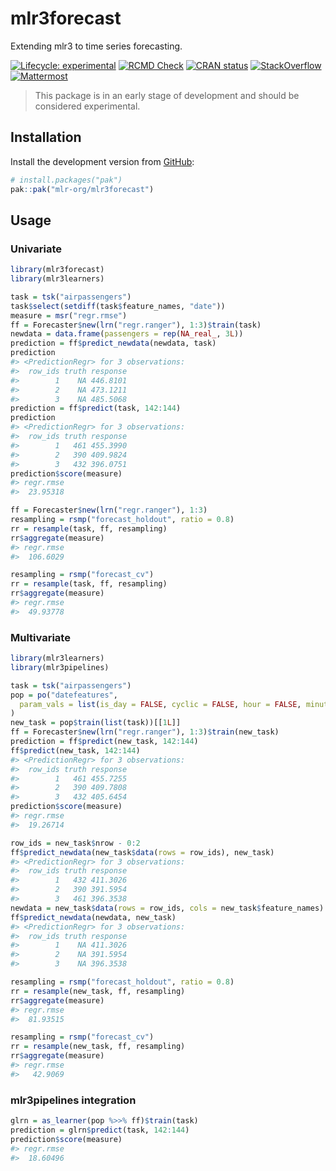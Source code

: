 
# mlr3forecast

Extending mlr3 to time series forecasting.

<!-- badges: start -->

[![Lifecycle:
experimental](https://img.shields.io/badge/lifecycle-experimental-orange.svg)](https://lifecycle.r-lib.org/articles/stages.html#experimental)
[![RCMD
Check](https://github.com/mlr-org/mlr3forecast/actions/workflows/rcmdcheck.yaml/badge.svg)](https://github.com/mlr-org/mlr3forecast/actions/workflows/rcmdcheck.yaml)
[![CRAN
status](https://www.r-pkg.org/badges/version/mlr3forecast)](https://CRAN.R-project.org/package=mlr3forecast)
[![StackOverflow](https://img.shields.io/badge/stackoverflow-mlr3-orange.svg)](https://stackoverflow.com/questions/tagged/mlr3)
[![Mattermost](https://img.shields.io/badge/chat-mattermost-orange.svg)](https://lmmisld-lmu-stats-slds.srv.mwn.de/mlr_invite/)
<!-- badges: end -->

> This package is in an early stage of development and should be
> considered experimental.

## Installation

Install the development version from [GitHub](https://github.com/):

``` r
# install.packages("pak")
pak::pak("mlr-org/mlr3forecast")
```

## Usage

### Univariate

``` r
library(mlr3forecast)
library(mlr3learners)

task = tsk("airpassengers")
task$select(setdiff(task$feature_names, "date"))
measure = msr("regr.rmse")
ff = Forecaster$new(lrn("regr.ranger"), 1:3)$train(task)
newdata = data.frame(passengers = rep(NA_real_, 3L))
prediction = ff$predict_newdata(newdata, task)
prediction
#> <PredictionRegr> for 3 observations:
#>  row_ids truth response
#>        1    NA 446.8101
#>        2    NA 473.1211
#>        3    NA 485.5068
prediction = ff$predict(task, 142:144)
prediction
#> <PredictionRegr> for 3 observations:
#>  row_ids truth response
#>        1   461 455.3990
#>        2   390 409.9824
#>        3   432 396.0751
prediction$score(measure)
#> regr.rmse 
#>  23.95318

ff = Forecaster$new(lrn("regr.ranger"), 1:3)
resampling = rsmp("forecast_holdout", ratio = 0.8)
rr = resample(task, ff, resampling)
rr$aggregate(measure)
#> regr.rmse 
#>  106.6029

resampling = rsmp("forecast_cv")
rr = resample(task, ff, resampling)
rr$aggregate(measure)
#> regr.rmse 
#>  49.93778
```

### Multivariate

``` r
library(mlr3learners)
library(mlr3pipelines)

task = tsk("airpassengers")
pop = po("datefeatures",
  param_vals = list(is_day = FALSE, cyclic = FALSE, hour = FALSE, minute = FALSE, second = FALSE)
)
new_task = pop$train(list(task))[[1L]]
ff = Forecaster$new(lrn("regr.ranger"), 1:3)$train(new_task)
prediction = ff$predict(new_task, 142:144)
ff$predict(new_task, 142:144)
#> <PredictionRegr> for 3 observations:
#>  row_ids truth response
#>        1   461 455.7255
#>        2   390 409.7808
#>        3   432 405.6454
prediction$score(measure)
#> regr.rmse 
#>  19.26714

row_ids = new_task$nrow - 0:2
ff$predict_newdata(new_task$data(rows = row_ids), new_task)
#> <PredictionRegr> for 3 observations:
#>  row_ids truth response
#>        1   432 411.3026
#>        2   390 391.5954
#>        3   461 396.3538
newdata = new_task$data(rows = row_ids, cols = new_task$feature_names)
ff$predict_newdata(newdata, new_task)
#> <PredictionRegr> for 3 observations:
#>  row_ids truth response
#>        1    NA 411.3026
#>        2    NA 391.5954
#>        3    NA 396.3538

resampling = rsmp("forecast_holdout", ratio = 0.8)
rr = resample(new_task, ff, resampling)
rr$aggregate(measure)
#> regr.rmse 
#>  81.93515

resampling = rsmp("forecast_cv")
rr = resample(new_task, ff, resampling)
rr$aggregate(measure)
#> regr.rmse 
#>   42.9069
```

### mlr3pipelines integration

``` r
glrn = as_learner(pop %>>% ff)$train(task)
prediction = glrn$predict(task, 142:144)
prediction$score(measure)
#> regr.rmse 
#>  18.60496
```
